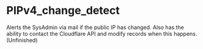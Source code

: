 # PIPv4_change_detect
Alerts the SysAdmin via mail if the public IP has changed.
Also has the ability to contact the Cloudflare API and modify records when this happens.
(Unfinished)
